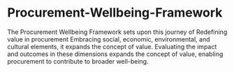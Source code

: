 # Procurement-Wellbeing-Framework
The Procurement Wellbeing Framework sets upon this journey of Redefining value in procurement Embracing social, economic, environmental, and cultural elements, it expands the concept of value. Evaluating the impact and outcomes in these dimensions expands the concept of value, enabling procurement to contribute to broader well-being.
